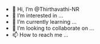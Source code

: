 - 👋 Hi, I’m @Thirthavathi-NR
- 👀 I’m interested in ...
- 🌱 I’m currently learning ...
- 💞️ I’m looking to collaborate on ...
- 📫 How to reach me ...

<!---
Thirthavathi-NR/Thirthavathi-NR is a ✨ special ✨ repository because its `README.md` (this file) appears on your GitHub profile.
You can click the Preview link to take a look at your changes.
--->
